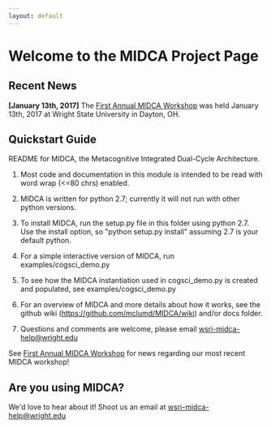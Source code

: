 ```yaml
---
layout: default
---
```


# Welcome to the MIDCA Project Page



## Recent News

**[January 13th, 2017]** The [First Annual MIDCA Workshop](workshops/first_workshop) was held January 13th, 2017 at Wright State University in Dayton, OH.

## Quickstart Guide

README for MIDCA, the Metacognitive Integrated Dual-Cycle Architecture.

1) Most code and documentation in this module is intended to be read with word wrap (<=80 chrs) enabled.

2) MIDCA is written for python 2.7; currently it will not run with other python versions.

3) To install MIDCA, run the setup.py file in this folder using python 2.7. Use the install option, so "python setup.py install" assuming 2.7 is your default python.

4) For a simple interactive version of MIDCA, run examples/cogsci_demo.py

5) To see how the MIDCA instantiation used in cogsci_demo.py is created and populated, see examples/cogsci_demo.py

6) For an overview of MIDCA and more details about how it works, see the github wiki (https://github.com/mclumd/MIDCA/wiki) and/or docs folder.

7) Questions and comments are welcome, please email wsri-midca-help@wright.edu

See [First Annual MIDCA Workshop](First-Annual-MIDCA-Workshop) for news regarding our most recent MIDCA workshop!
## Are you using MIDCA?
 We'd love to hear about it! Shoot us an email at wsri-midca-help@wright.edu
